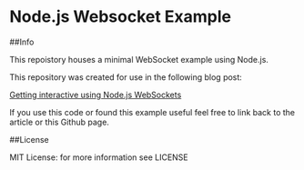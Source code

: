 Node.js Websocket Example
========================

##Info

This repoistory houses a minimal WebSocket example using Node.js. 

This repository was created for use in the following blog post: 

[Getting interactive using Node.js WebSockets](http://www.jaredwolff.com/blog/raspberry-pi-getting-interactive-with-your-server-using-websockets)

If you use this code or found this example useful feel free to link back to the article or this Github page.

##License

MIT License: for more information see LICENSE